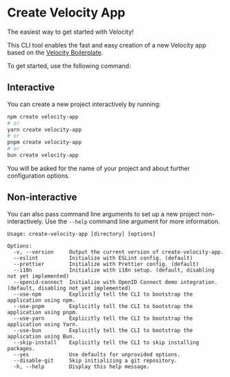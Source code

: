 # Create Velocity App

The easiest way to get started with Velocity!

This CLI tool enables the fast and easy creation of a new Velocity app based on the [Velocity Boilerplate](https://gitlab.com/etribes/velocity-boilerplate).

To get started, use the following command:

## Interactive

You can create a new project interactively by running:

```sh
npm create velocity-app
# or
yarn create velocity-app
# or
pnpm create velocity-app
# or
bun create velocity-app
```

You will be asked for the name of your project and about further configuration options.

## Non-interactive

You can also pass command line arguments to set up a new project non-interactively. Use the `--help` command line argument for more information.

```
Usage: create-velocity-app [directory] [options]

Options:
  -v, --version     Output the current version of create-velocity-app.
  --eslint          Initialize with ESLint config. (default)
  --prettier        Initialize with Prettier config. (default)
  --i18n            Initialize with i18n setup. (default, disabling not yet implemented)
  --openid-connect  Initialize with OpenID Connect demo integration. (default, disabling not yet implemented)
  --use-npm         Explicitly tell the CLI to bootstrap the application using npm.
  --use-pnpm        Explicitly tell the CLI to bootstrap the application using pnpm.
  --use-yarn        Explicitly tell the CLI to bootstrap the application using Yarn.
  --use-bun         Explicitly tell the CLI to bootstrap the application using Bun.
  --skip-install    Explicitly tell the CLI to skip installing packages.
  --yes             Use defaults for unprovided options.
  --disable-git     Skip initializing a git repository.
  -h, --help        Display this help message.
```